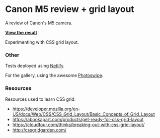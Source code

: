# Canon M5 review + grid layout

A review of Canon's M5 camera.

<strong><a href="http://bookie-bail-56841.netlify.com/">View the result</a></strong>

Experimenting with CSS grid layout.

### Other

Tests deployed using <a href="https://www.netlify.com/">Netlify</a>.

For the gallery, using the awesome <a href="http://photoswipe.com/">Photoswipe</a>.

### Resources

Resources used to learn CSS grid:

* https://developer.mozilla.org/en-US/docs/Web/CSS/CSS_Grid_Layout/Basic_Concepts_of_Grid_Layout
* https://abookapart.com/products/get-ready-for-css-grid-layout
* https://cloudfour.com/thinks/breaking-out-with-css-grid-layout/
* http://cssgridgarden.com/